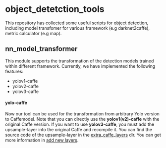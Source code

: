 # object_detetction_tools
This repository has collected some useful scripts for object detection, including
model transfomer for various framework (e.g darknet2caffe), metric calculator (e.g map).


## nn_model_transformer

This module supports the transformation of the detection models trained within different framework.
Currently, we have implemented the following features:
* yolov1-caffe
* yolov2-caffe
* yolov3-caffe

#### yolo-caffe
Now our tool can be used for the transformation from arbitrary Yolo version to Caffemodel.
Note that you can directly use the **yolov1(v2)-caffe** with the original Caffe version. If you want to
use **yolov3-caffe**, you must add the upsample-layer into the original Caffe and recompile it.
You can find the source code of the upsample-layer in the 
[extra_caffe_layers](https://github.com/BingzheWu/object_detetction_tools/tree/master/extra_caffe_layers) dir.
You can get more information in [add new layers](https://github.com/BVLC/caffe/wiki/Development).
